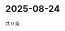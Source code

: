 # 2025-08-24

共 0 条

<!-- BEGIN ZHIHUQUESTIONS -->
<!-- 最后更新时间 Sun Aug 24 2025 15:10:31 GMT+0800 (China Standard Time) -->

<!-- END ZHIHUQUESTIONS -->
